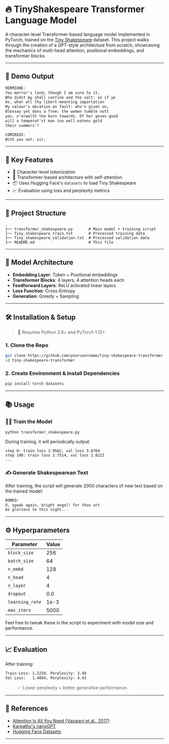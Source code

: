 # 🔥 TinyShakespeare Transformer Language Model

A character-level Transformer-based language model implemented in PyTorch, trained on the [Tiny Shakespeare](https://huggingface.co/datasets/tiny_shakespeare) dataset. This project walks through the creation of a GPT-style architecture from scratch, showcasing the mechanics of multi-head attention, positional embeddings, and transformer blocks.

---

## 🚀 Demo Output

```txt
HERMIONE:
You morror's land; though I am sure to it,
Who didst my shall confine and the valt: so if ye
As, what all thy libert-meanting importation
My valour's obcation as fault: who's given on,
Blessay yet dons a free; the women tumble nott
you. o'erwelth the burn towards. Of her goves good
will a temperat'st man too well-eatens gold
their summers'?

COMINIUS:
With you not; sir,
```

---

## 🧠 Key Features

- 🧩 Character-level tokenization
- 🔗 Transformer-based architecture with self-attention
- 📦 Uses Hugging Face's `datasets` to load Tiny Shakespeare
- 📈 Evaluation using loss and perplexity metrics

---

## 📂 Project Structure

```
.
├── transformer_shakespeare.py       # Main model + training script
├── Tiny_shakespeare_train.txt       # Processed training data
├── Tiny_shakespeare_validation.txt  # Processed validation data
├── README.md                        # This file
```

---

## 🧪 Model Architecture

- **Embedding Layer**: Token + Positional embeddings
- **Transformer Blocks**: 4 layers, 4 attention heads each
- **Feedforward Layers**: ReLU activated linear layers
- **Loss Function**: Cross-Entropy
- **Generation**: Greedy + Sampling

---

## 🛠️ Installation & Setup

> 📌 Requires Python 3.8+ and PyTorch 1.12+

### 1. Clone the Repo

```bash
git clone https://github.com/yourusername/tiny-shakespeare-transformer.git
cd tiny-shakespeare-transformer
```

### 2. Create Environment & Install Dependencies

```bash
pip install torch datasets
```

---

## 📚 Usage

### 🏃‍♂️ Train the Model

```bash
python transformer_shakespeare.py
```

During training, it will periodically output:

```
step 0: train loss 3.9562, val loss 3.8764
step 100: train loss 2.7514, val loss 2.8213
...
```

### ✍️ Generate Shakespearean Text

After training, the script will generate 2000 characters of new text based on the trained model:

```txt
ROMEO:
O, speak again, bright angel! for thou art
As glorious to this night...
```

---

## ⚙️ Hyperparameters

| Parameter       | Value    |
|----------------|----------|
| `block_size`   | 256      |
| `batch_size`   | 64       |
| `n_embd`       | 128      |
| `n_head`       | 4        |
| `n_layer`      | 4        |
| `dropout`      | 0.0      |
| `learning_rate`| 1e-3     |
| `max_iters`    | 5000     |

Feel free to tweak these in the script to experiment with model size and performance.

---

## 📈 Evaluation

After training:

```txt
Train Loss: 1.2239, Perplexity: 3.40
Val Loss:   1.4894, Perplexity: 4.43
```

> ✅ Lower perplexity = better generative performance.

---

## 📎 References

- [Attention Is All You Need (Vaswani et al., 2017)](https://arxiv.org/abs/1706.03762)
- [Karpathy's nanoGPT](https://github.com/karpathy/nanoGPT)
- [Hugging Face Datasets](https://huggingface.co/datasets/tiny_shakespeare)

---

